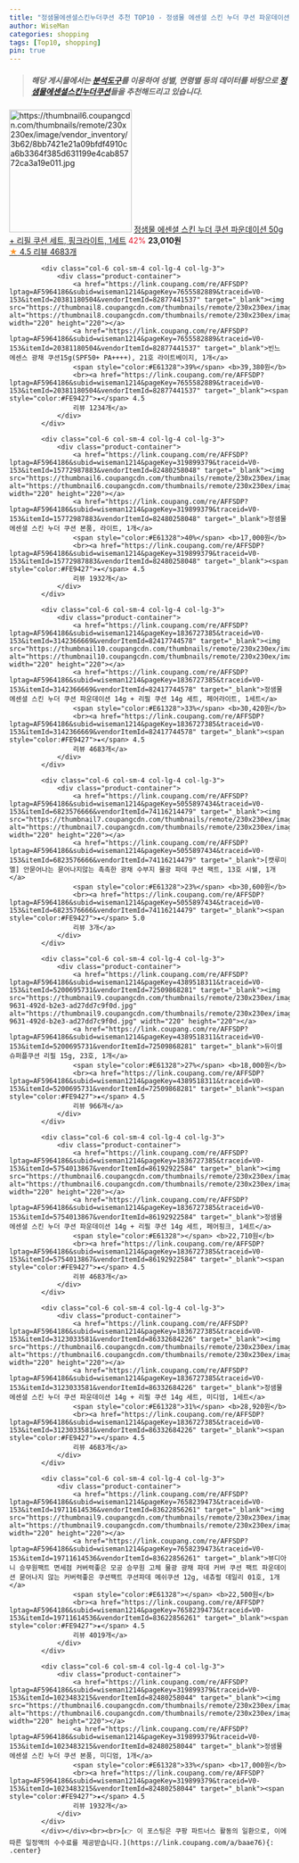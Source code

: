 ```yaml
---
title: "정샘물에센셜스킨누더쿠션 추천 TOP10 - 정샘물 에센셜 스킨 누더 쿠션 파운데이션 50g + 리필 쿠션 세트, 핑크라이트, 1세트"
author: WiseMan
categories: shopping
tags: [Top10, shopping]
pin: true
---
```


> ##### 해당 게시물에서는 [**분석도구**](https://itemscout.io/)를 이용하여 **성별**, **연령별** 등의 데이터를 바탕으로 [**정샘물에센셜스킨누더쿠션**](https://link.coupang.com/a/baae76)들을 추천해드리고 있습니다.
<div class="container"><div class="row">
            <div class="col-6 col-sm-4 col-lg-4 col-lg-3">
                <div class="product-container">
                    <a href="https://link.coupang.com/re/AFFSDP?lptag=AF5964186&subid=wiseman1214&pageKey=1836727385&traceid=V0-153&itemId=3324512555&vendorItemId=86192922562" target="_blank"><img src="https://thumbnail6.coupangcdn.com/thumbnails/remote/230x230ex/image/vendor_inventory/3b62/8bb7421e21a09bfdf4910ca6b3364f385d631199e4cab85772ca3a19e011.jpg" alt="https://thumbnail6.coupangcdn.com/thumbnails/remote/230x230ex/image/vendor_inventory/3b62/8bb7421e21a09bfdf4910ca6b3364f385d631199e4cab85772ca3a19e011.jpg" width="220" height="220"></a>
                    <a href="https://link.coupang.com/re/AFFSDP?lptag=AF5964186&subid=wiseman1214&pageKey=1836727385&traceid=V0-153&itemId=3324512555&vendorItemId=86192922562" target="_blank">정샘물 에센셜 스킨 누더 쿠션 파운데이션 50g + 리필 쿠션 세트, 핑크라이트, 1세트</a>
                    <span style="color:#E61328">42%</span> <b>23,010원</b>
                    <br><a href="https://link.coupang.com/re/AFFSDP?lptag=AF5964186&subid=wiseman1214&pageKey=1836727385&traceid=V0-153&itemId=3324512555&vendorItemId=86192922562" target="_blank"><span style="color:#FE9427">★</span> 4.5
                    리뷰 4683개</a>
                </div>
            </div>
            
            <div class="col-6 col-sm-4 col-lg-4 col-lg-3">
                <div class="product-container">
                    <a href="https://link.coupang.com/re/AFFSDP?lptag=AF5964186&subid=wiseman1214&pageKey=7655582889&traceid=V0-153&itemId=20381180504&vendorItemId=82877441537" target="_blank"><img src="https://thumbnail8.coupangcdn.com/thumbnails/remote/230x230ex/image/vendor_inventory/3805/0801027fadc2d756ead7d39ebcb821b1d0e623a6fe7925a348cd679581c6.png" alt="https://thumbnail8.coupangcdn.com/thumbnails/remote/230x230ex/image/vendor_inventory/3805/0801027fadc2d756ead7d39ebcb821b1d0e623a6fe7925a348cd679581c6.png" width="220" height="220"></a>
                    <a href="https://link.coupang.com/re/AFFSDP?lptag=AF5964186&subid=wiseman1214&pageKey=7655582889&traceid=V0-153&itemId=20381180504&vendorItemId=82877441537" target="_blank">빈느 에센스 광채 쿠션15g(SPF50+ PA++++), 21호 라이트베이지, 1개</a>
                    <span style="color:#E61328">39%</span> <b>39,380원</b>
                    <br><a href="https://link.coupang.com/re/AFFSDP?lptag=AF5964186&subid=wiseman1214&pageKey=7655582889&traceid=V0-153&itemId=20381180504&vendorItemId=82877441537" target="_blank"><span style="color:#FE9427">★</span> 4.5
                    리뷰 1234개</a>
                </div>
            </div>
            
            <div class="col-6 col-sm-4 col-lg-4 col-lg-3">
                <div class="product-container">
                    <a href="https://link.coupang.com/re/AFFSDP?lptag=AF5964186&subid=wiseman1214&pageKey=319899379&traceid=V0-153&itemId=15772987883&vendorItemId=82480258048" target="_blank"><img src="https://thumbnail6.coupangcdn.com/thumbnails/remote/230x230ex/image/vendor_inventory/f21b/5a28924cbedcaf3bbb894913aee73a39016c999c9777335b64a207833c0a.jpg" alt="https://thumbnail6.coupangcdn.com/thumbnails/remote/230x230ex/image/vendor_inventory/f21b/5a28924cbedcaf3bbb894913aee73a39016c999c9777335b64a207833c0a.jpg" width="220" height="220"></a>
                    <a href="https://link.coupang.com/re/AFFSDP?lptag=AF5964186&subid=wiseman1214&pageKey=319899379&traceid=V0-153&itemId=15772987883&vendorItemId=82480258048" target="_blank">정샘물 에센셜 스킨 누더 쿠션 본품, 라이트, 1개</a>
                    <span style="color:#E61328">40%</span> <b>17,000원</b>
                    <br><a href="https://link.coupang.com/re/AFFSDP?lptag=AF5964186&subid=wiseman1214&pageKey=319899379&traceid=V0-153&itemId=15772987883&vendorItemId=82480258048" target="_blank"><span style="color:#FE9427">★</span> 4.5
                    리뷰 1932개</a>
                </div>
            </div>
            
            <div class="col-6 col-sm-4 col-lg-4 col-lg-3">
                <div class="product-container">
                    <a href="https://link.coupang.com/re/AFFSDP?lptag=AF5964186&subid=wiseman1214&pageKey=1836727385&traceid=V0-153&itemId=3142366669&vendorItemId=82417744578" target="_blank"><img src="https://thumbnail10.coupangcdn.com/thumbnails/remote/230x230ex/image/vendor_inventory/de8a/7c730939dbfc471507b389908b0e1a60011c871a5a6884e53eb421ca754f.jpg" alt="https://thumbnail10.coupangcdn.com/thumbnails/remote/230x230ex/image/vendor_inventory/de8a/7c730939dbfc471507b389908b0e1a60011c871a5a6884e53eb421ca754f.jpg" width="220" height="220"></a>
                    <a href="https://link.coupang.com/re/AFFSDP?lptag=AF5964186&subid=wiseman1214&pageKey=1836727385&traceid=V0-153&itemId=3142366669&vendorItemId=82417744578" target="_blank">정샘물 에센셜 스킨 누더 쿠션 파운데이션 14g + 리필 쿠션 14g 세트, 페어라이트, 1세트</a>
                    <span style="color:#E61328">33%</span> <b>30,420원</b>
                    <br><a href="https://link.coupang.com/re/AFFSDP?lptag=AF5964186&subid=wiseman1214&pageKey=1836727385&traceid=V0-153&itemId=3142366669&vendorItemId=82417744578" target="_blank"><span style="color:#FE9427">★</span> 4.5
                    리뷰 4683개</a>
                </div>
            </div>
            
            <div class="col-6 col-sm-4 col-lg-4 col-lg-3">
                <div class="product-container">
                    <a href="https://link.coupang.com/re/AFFSDP?lptag=AF5964186&subid=wiseman1214&pageKey=5055897434&traceid=V0-153&itemId=6823576666&vendorItemId=74116214479" target="_blank"><img src="https://thumbnail7.coupangcdn.com/thumbnails/remote/230x230ex/image/vendor_inventory/f0ce/410cf2c13184a725da0a0f6ff347bb11b592f4e9967773feacd7cf0d26e0.jpg" alt="https://thumbnail7.coupangcdn.com/thumbnails/remote/230x230ex/image/vendor_inventory/f0ce/410cf2c13184a725da0a0f6ff347bb11b592f4e9967773feacd7cf0d26e0.jpg" width="220" height="220"></a>
                    <a href="https://link.coupang.com/re/AFFSDP?lptag=AF5964186&subid=wiseman1214&pageKey=5055897434&traceid=V0-153&itemId=6823576666&vendorItemId=74116214479" target="_blank">[캣루미엘] 안묻어나는 묻어나지않는 촉촉한 광채 수부지 물광 파데 쿠션 팩트, 13호 시쉘, 1개</a>
                    <span style="color:#E61328">23%</span> <b>30,600원</b>
                    <br><a href="https://link.coupang.com/re/AFFSDP?lptag=AF5964186&subid=wiseman1214&pageKey=5055897434&traceid=V0-153&itemId=6823576666&vendorItemId=74116214479" target="_blank"><span style="color:#FE9427">★</span> 5.0
                    리뷰 3개</a>
                </div>
            </div>
            
            <div class="col-6 col-sm-4 col-lg-4 col-lg-3">
                <div class="product-container">
                    <a href="https://link.coupang.com/re/AFFSDP?lptag=AF5964186&subid=wiseman1214&pageKey=4389518311&traceid=V0-153&itemId=5200695731&vendorItemId=72509868281" target="_blank"><img src="https://thumbnail9.coupangcdn.com/thumbnails/remote/230x230ex/image/retail/images/2020/11/24/17/3/f1f3bcdd-9631-492d-b2e3-ad27dd7c9f0d.jpg" alt="https://thumbnail9.coupangcdn.com/thumbnails/remote/230x230ex/image/retail/images/2020/11/24/17/3/f1f3bcdd-9631-492d-b2e3-ad27dd7c9f0d.jpg" width="220" height="220"></a>
                    <a href="https://link.coupang.com/re/AFFSDP?lptag=AF5964186&subid=wiseman1214&pageKey=4389518311&traceid=V0-153&itemId=5200695731&vendorItemId=72509868281" target="_blank">듀이셀 슈퍼플쿠션 리필 15g, 23호, 1개</a>
                    <span style="color:#E61328">27%</span> <b>18,000원</b>
                    <br><a href="https://link.coupang.com/re/AFFSDP?lptag=AF5964186&subid=wiseman1214&pageKey=4389518311&traceid=V0-153&itemId=5200695731&vendorItemId=72509868281" target="_blank"><span style="color:#FE9427">★</span> 4.5
                    리뷰 966개</a>
                </div>
            </div>
            
            <div class="col-6 col-sm-4 col-lg-4 col-lg-3">
                <div class="product-container">
                    <a href="https://link.coupang.com/re/AFFSDP?lptag=AF5964186&subid=wiseman1214&pageKey=1836727385&traceid=V0-153&itemId=5754013867&vendorItemId=86192922584" target="_blank"><img src="https://thumbnail6.coupangcdn.com/thumbnails/remote/230x230ex/image/vendor_inventory/3b62/8bb7421e21a09bfdf4910ca6b3364f385d631199e4cab85772ca3a19e011.jpg" alt="https://thumbnail6.coupangcdn.com/thumbnails/remote/230x230ex/image/vendor_inventory/3b62/8bb7421e21a09bfdf4910ca6b3364f385d631199e4cab85772ca3a19e011.jpg" width="220" height="220"></a>
                    <a href="https://link.coupang.com/re/AFFSDP?lptag=AF5964186&subid=wiseman1214&pageKey=1836727385&traceid=V0-153&itemId=5754013867&vendorItemId=86192922584" target="_blank">정샘물 에센셜 스킨 누더 쿠션 파운데이션 14g + 리필 쿠션 14g 세트, 페어핑크, 1세트</a>
                    <span style="color:#E61328"></span> <b>22,710원</b>
                    <br><a href="https://link.coupang.com/re/AFFSDP?lptag=AF5964186&subid=wiseman1214&pageKey=1836727385&traceid=V0-153&itemId=5754013867&vendorItemId=86192922584" target="_blank"><span style="color:#FE9427">★</span> 4.5
                    리뷰 4683개</a>
                </div>
            </div>
            
            <div class="col-6 col-sm-4 col-lg-4 col-lg-3">
                <div class="product-container">
                    <a href="https://link.coupang.com/re/AFFSDP?lptag=AF5964186&subid=wiseman1214&pageKey=1836727385&traceid=V0-153&itemId=3123033581&vendorItemId=86332684226" target="_blank"><img src="https://thumbnail6.coupangcdn.com/thumbnails/remote/230x230ex/image/vendor_inventory/e118/ee929263cc1cf6eefdc296afdf5fa3cf90293fe7d3b0c3bf9a80010306f0.png" alt="https://thumbnail6.coupangcdn.com/thumbnails/remote/230x230ex/image/vendor_inventory/e118/ee929263cc1cf6eefdc296afdf5fa3cf90293fe7d3b0c3bf9a80010306f0.png" width="220" height="220"></a>
                    <a href="https://link.coupang.com/re/AFFSDP?lptag=AF5964186&subid=wiseman1214&pageKey=1836727385&traceid=V0-153&itemId=3123033581&vendorItemId=86332684226" target="_blank">정샘물 에센셜 스킨 누더 쿠션 파운데이션 14g + 리필 쿠션 14g 세트, 미디엄, 1세트</a>
                    <span style="color:#E61328">31%</span> <b>28,920원</b>
                    <br><a href="https://link.coupang.com/re/AFFSDP?lptag=AF5964186&subid=wiseman1214&pageKey=1836727385&traceid=V0-153&itemId=3123033581&vendorItemId=86332684226" target="_blank"><span style="color:#FE9427">★</span> 4.5
                    리뷰 4683개</a>
                </div>
            </div>
            
            <div class="col-6 col-sm-4 col-lg-4 col-lg-3">
                <div class="product-container">
                    <a href="https://link.coupang.com/re/AFFSDP?lptag=AF5964186&subid=wiseman1214&pageKey=7658239473&traceid=V0-153&itemId=19711614536&vendorItemId=83622856261" target="_blank"><img src="https://thumbnail9.coupangcdn.com/thumbnails/remote/230x230ex/image/vendor_inventory/2251/3a229db0ab8843522ece10310815db1fdada71ea2a2537103094ebbfbe1e.jpg" alt="https://thumbnail9.coupangcdn.com/thumbnails/remote/230x230ex/image/vendor_inventory/2251/3a229db0ab8843522ece10310815db1fdada71ea2a2537103094ebbfbe1e.jpg" width="220" height="220"></a>
                    <a href="https://link.coupang.com/re/AFFSDP?lptag=AF5964186&subid=wiseman1214&pageKey=7658239473&traceid=V0-153&itemId=19711614536&vendorItemId=83622856261" target="_blank">뷰디아니 승무원팩트 면세점 커버력좋은 모공 승무원 고체 물광 광채 파데 커버 쿠션 팩트 파운데이션 묻어나지 않는 커버력좋은 쿠션팩트 쿠션파데 메쉬쿠션 12g, 네츄럴 데일리 01호, 1개</a>
                    <span style="color:#E61328"></span> <b>22,500원</b>
                    <br><a href="https://link.coupang.com/re/AFFSDP?lptag=AF5964186&subid=wiseman1214&pageKey=7658239473&traceid=V0-153&itemId=19711614536&vendorItemId=83622856261" target="_blank"><span style="color:#FE9427">★</span> 4.5
                    리뷰 4019개</a>
                </div>
            </div>
            
            <div class="col-6 col-sm-4 col-lg-4 col-lg-3">
                <div class="product-container">
                    <a href="https://link.coupang.com/re/AFFSDP?lptag=AF5964186&subid=wiseman1214&pageKey=319899379&traceid=V0-153&itemId=1023483215&vendorItemId=82480258044" target="_blank"><img src="https://thumbnail6.coupangcdn.com/thumbnails/remote/230x230ex/image/vendor_inventory/f21b/5a28924cbedcaf3bbb894913aee73a39016c999c9777335b64a207833c0a.jpg" alt="https://thumbnail6.coupangcdn.com/thumbnails/remote/230x230ex/image/vendor_inventory/f21b/5a28924cbedcaf3bbb894913aee73a39016c999c9777335b64a207833c0a.jpg" width="220" height="220"></a>
                    <a href="https://link.coupang.com/re/AFFSDP?lptag=AF5964186&subid=wiseman1214&pageKey=319899379&traceid=V0-153&itemId=1023483215&vendorItemId=82480258044" target="_blank">정샘물 에센셜 스킨 누더 쿠션 본품, 미디엄, 1개</a>
                    <span style="color:#E61328">33%</span> <b>17,000원</b>
                    <br><a href="https://link.coupang.com/re/AFFSDP?lptag=AF5964186&subid=wiseman1214&pageKey=319899379&traceid=V0-153&itemId=1023483215&vendorItemId=82480258044" target="_blank"><span style="color:#FE9427">★</span> 4.5
                    리뷰 1932개</a>
                </div>
            </div>
            </div></div><br><br>[👉 이 포스팅은 쿠팡 파트너스 활동의 일환으로, 이에 따른 일정액의 수수료를 제공받습니다.](https://link.coupang.com/a/baae76){: .center}